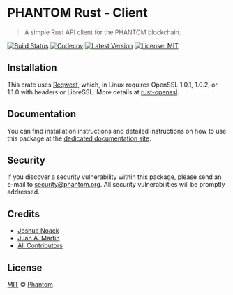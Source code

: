 # PHANTOM Rust - Client

> A simple Rust API client for the PHANTOM blockchain.

[![Build Status](https://badgen.now.sh/travis/PhantomChain/rust-client/master)](https://travis-ci.org/PhantomChain/rust-client)
[![Codecov](https://badgen.now.sh/codecov/c/github/phantomchain/rust-client)](https://codecov.io/gh/phantomchain/rust-client)
[![Latest Version](https://badgen.now.sh/github/release/PhantomChain/rust-client)](https://github.com/PhantomChain/rust-client/releases)
[![License: MIT](https://badgen.now.sh/badge/license/MIT/green)](https://opensource.org/licenses/MIT)

## Installation

This crate uses [Reqwest](https://crates.io/crates/reqwest), which, in Linux requires OpenSSL 1.0.1, 1.0.2, or 1.1.0 with headers or LibreSSL. More details at [rust-openssl](https://github.com/sfackler/rust-openssl).

## Documentation

You can find installation instructions and detailed instructions on how to use this package at the [dedicated documentation site](https://docs.phantom.org/sdk/clients/rust.html).

## Security

If you discover a security vulnerability within this package, please send an e-mail to security@phantom.org. All security vulnerabilities will be promptly addressed.

## Credits

- [Joshua Noack](https://github.com/supaiku0)
- [Juan A. Martín](https://github.com/j-a-m-l)
- [All Contributors](../../contributors)

## License

[MIT](LICENSE) © [Phantom](https://phantom.org)

